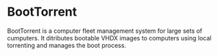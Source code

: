﻿BootTorrent
===
BootTorrent is a computer fleet management system for large sets of cumputers.
It ditributes bootable VHDX images to computers using local torrenting and manages the boot process.
